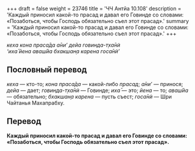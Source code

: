+++
draft = false
weight = 23746
title = 'ЧЧ Антйа 10.108'
description = 'Каждый приносил какой-то прасад и давал его Говинде со словами: «Позаботься, чтобы Господь обязательно съел этот прасад».'
summary = 'Каждый приносил какой-то прасад и давал его Говинде со словами: «Позаботься, чтобы Господь обязательно съел этот прасад».'
+++

_кеха кона праса̄да а̄ни’ дейа говинда-т̣ха̄н̃и  
‘иха̄ йена аваш́йа бхакшан̣а карена госа̄н̃и’_

## Пословный перевод

_кеха_ — кто-то; _кона_ _праса̄да_ — какой-либо _прасад_; _а̄ни’_ — принося; _дейа_ — дает; _говинда_\-_т̣ха̄н̃и_ — Говинде; _иха̄_ — это; _йена_ — то; _аваш́йа_ — обязательно; _бхакшан̣а_ _карена_ — пусть съест; _госа̄н̃и_ — Шри Чайтанья Махапрабху.

## Перевод

**Каждый приносил какой-то прасад и давал его Говинде со словами: «Позаботься, чтобы Господь обязательно съел этот прасад».**
